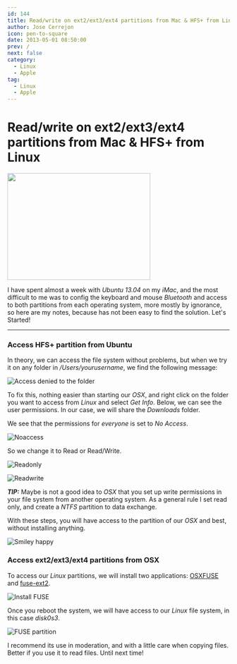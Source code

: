 ```yaml
---
id: 144
title: Read/write on ext2/ext3/ext4 partitions from Mac & HFS+ from Linux
author: Jose Cerrejon
icon: pen-to-square
date: 2013-05-01 08:50:00
prev: /
next: false
category:
  - Linux
  - Apple
tag:
  - Linux
  - Apple
---
```


# Read/write on ext2/ext3/ext4 partitions from Mac & HFS+ from Linux

<a href="/images/2013/05/ubu_desktop.jpg" target="_blank" title="Press to see in a new window"><img src="/images/2013/05/ubu_desktop_min.jpg" width="324" height="242"></a>

I have spent almost a week with *Ubuntu 13.04* on my *iMac*, and the most difficult to me was to config the keyboard and mouse *Bluetooth* and access to both partitions from each operating system, more mostly by ignorance, so here are my notes, because has not been easy to find the solution. Let's Started!

- - -
###  Access HFS+ partition from Ubuntu

In theory, we can access the file system without problems, but when we try it on any folder in */Users/yourusername*, we find the following message:

![Access denied to the folder](/images/2013/05/no_access.jpg "Access denied to the folder")

To fix this, nothing easier than starting our *OSX*, and right click on the folder you want to access from *Linux* and select *Get Info*. Below, we can see the user permissions. In our case, we will share the *Downloads* folder.

We see that the permissions for *everyone* is set to *No Access*.

![Noaccess](/images/2013/05/dload_noaccess.jpg)

So we change it to Read or Read/Write.

![Readonly](/images/2013/05/dload_readonly.jpg)

![Readwrite](/images/2013/05/dload_rw.jpg)

***TIP:*** Maybe is not a good idea to *OSX* that you set up write permissions in your file system from another operating system. As a general rule I set read only, and create a *NTFS* partition to data exchange.

With these steps, you will have access to the partition of our *OSX* and best, without installing anything.

![Smiley happy](/css/sm/happy.png)

###  Access ext2/ext3/ext4 partitions from OSX

To access our *Linux* partitions, we will install two applications: [OSXFUSE](http://osxfuse.github.io) and [fuse-ext2](http://sourceforge.net/projects/fuse-ext2/).

![Install FUSE](/images/2013/05/fuse_install.jpg)

Once you reboot the system, we will have access to our *Linux* file system, in this case *disk0s3*.

![FUSE partition](/images/2013/05/fuse_partitions.jpg)

I recommend its use in moderation, and with a little care when copying files. Better if you use it to read files. Until next time!